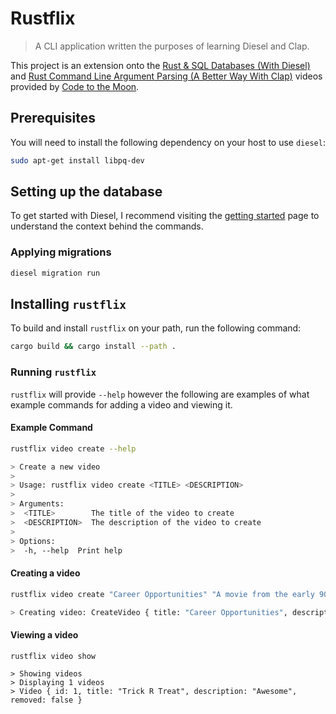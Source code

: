 # Rustflix

> A CLI application written the purposes of learning Diesel and Clap.

This project is an extension onto the [Rust & SQL Databases (With Diesel)](https://www.youtube.com/watch?v=tRC4EIKhMzw) and [Rust Command Line Argument Parsing (A Better Way With Clap)](https://www.youtube.com/watch?v=fD9ptABVQbI) videos provided by [Code to the Moon](https://www.youtube.com/@codetothemoon).

## Prerequisites

You will need to install the following dependency on your host to use `diesel`:

```bash
sudo apt-get install libpq-dev
```

## Setting up the database

To get started with Diesel, I recommend visiting the [getting started](https://diesel.rs/guides/getting-started.html) page to understand the context behind the commands.

### Applying migrations

```bash
diesel migration run
```

## Installing `rustflix`

To build and install `rustflix` on your path, run the following command:

```bash
cargo build && cargo install --path .
```

### Running `rustflix`

`rustflix` will provide `--help` however the following are examples of what example commands for adding a video and viewing it.

#### Example Command

```bash
rustflix video create --help

> Create a new video
>
> Usage: rustflix video create <TITLE> <DESCRIPTION>
>
> Arguments:
>  <TITLE>        The title of the video to create
>  <DESCRIPTION>  The description of the video to create
>
> Options:
>  -h, --help  Print help
```

#### Creating a video

```bash
rustflix video create "Career Opportunities" "A movie from the early 90's recently popularised by dark synthwave artist Mr.Kitty in his song `After Dark`"

> Creating video: CreateVideo { title: "Career Opportunities", description: "A movie from the early 90's recently popularised by dark synthwave artist Mr.Kitty in his song `After Dark`" }
```

#### Viewing a video

```shell
rustflix video show

> Showing videos
> Displaying 1 videos
> Video { id: 1, title: "Trick R Treat", description: "Awesome", removed: false }
```
